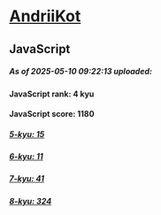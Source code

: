 # [AndriiKot](https://www.codewars.com/users/AndriiKot) 

## JavaScript

##### As of 2025-05-10 09:22:13 uploaded:

#### JavaScript rank: 4 kyu

#### JavaScript score: 1180

##### [5-kyu: 15](https://github.com/AndriiKot/JavaScript__CodeWars/tree/main/kyu-5)

##### [6-kyu: 11](https://github.com/AndriiKot/JavaScript__CodeWars/tree/main/kyu-6)

##### [7-kyu: 41](https://github.com/AndriiKot/JavaScript__CodeWars/tree/main/kyu-7)

##### [8-kyu: 324](https://github.com/AndriiKot/JavaScript__CodeWars/tree/main/kyu-8)

